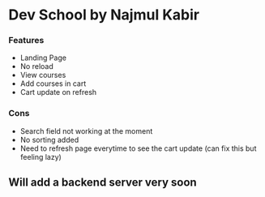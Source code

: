 # Dev School by Najmul Kabir
### Features
* Landing Page 
* No reload
* View courses
* Add courses in cart
* Cart update on refresh

### Cons
* Search field not working at the moment
* No sorting added
* Need to refresh page everytime to see the cart update (can fix this but feeling lazy)

## Will add a backend server very soon
